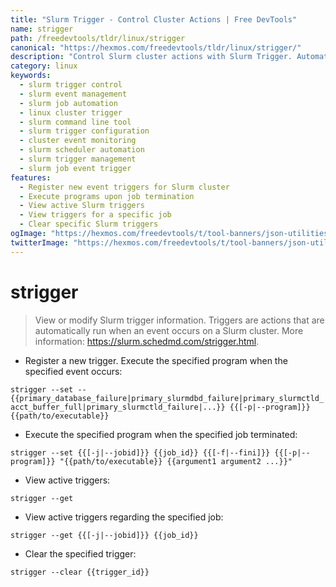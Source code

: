 ```yaml
---
title: "Slurm Trigger - Control Cluster Actions | Free DevTools"
name: strigger
path: /freedevtools/tldr/linux/strigger
canonical: "https://hexmos.com/freedevtools/tldr/linux/strigger/"
description: "Control Slurm cluster actions with Slurm Trigger. Automate tasks, monitor events, and manage jobs through command line triggers. Free online tool, no registration required."
category: linux
keywords:
  - slurm trigger control
  - slurm event management
  - slurm job automation
  - linux cluster trigger
  - slurm command line tool
  - slurm trigger configuration
  - cluster event monitoring
  - slurm scheduler automation
  - slurm trigger management
  - slurm job event trigger
features:
  - Register new event triggers for Slurm cluster
  - Execute programs upon job termination
  - View active Slurm triggers
  - View triggers for a specific job
  - Clear specific Slurm triggers
ogImage: "https://hexmos.com/freedevtools/t/tool-banners/json-utilities-banner.png"
twitterImage: "https://hexmos.com/freedevtools/t/tool-banners/json-utilities-banner.png"
---
```


# strigger

> View or modify Slurm trigger information.
> Triggers are actions that are automatically run when an event occurs on a Slurm cluster.
> More information: <https://slurm.schedmd.com/strigger.html>.

- Register a new trigger. Execute the specified program when the specified event occurs:

`strigger --set --{{primary_database_failure|primary_slurmdbd_failure|primary_slurmctld_acct_buffer_full|primary_slurmctld_failure|...}} {{[-p|--program]}} {{path/to/executable}}`

- Execute the specified program when the specified job terminated:

`strigger --set {{[-j|--jobid]}} {{job_id}} {{[-f|--fini]}} {{[-p|--program]}} "{{path/to/executable}} {{argument1 argument2 ...}}"`

- View active triggers:

`strigger --get`

- View active triggers regarding the specified job:

`strigger --get {{[-j|--jobid]}} {{job_id}}`

- Clear the specified trigger:

`strigger --clear {{trigger_id}}`
